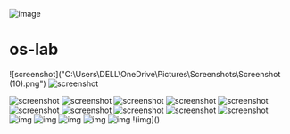 ![image](https://github.com/user-attachments/assets/76b9d372-d969-4d3a-b53e-68935b9d40dd)
# os-lab
![screenshot]("C:\Users\DELL\OneDrive\Pictures\Screenshots\Screenshot (10).png")
![screenshot](OS1.png)

![screenshot](OS2.png)
![screenshot](Screenshot(30).png)
![screenshot](Screenshot(31).png)
![screenshot](Screenshot(32).png)
![screenshot](Screenshot(33).png)
![screenshot](Screenshot(34).png)
![screenshot](Screenshot(35).png)
![screenshot](Screenshot(36).png)
![screenshot](Screenshot(37).png)
![screenshot](https://github.com/Dhani2006/os-lab2/blob/main/Screenshot%20(16).png)
![img](https://github.com/Dhani2006/os-lab2/blob/main/IMG_20250327_172607.png)
![img](https://github.com/Dhani2006/os-lab2/blob/main/Screenshot%20from%202025-03-20%2015-25-02.png)
![img](https://github.com/Dhani2006/os-lab2/blob/main/Screenshot%20from%202025-03-20%2015-25-15.png)
![img]()
![img]()
!(img]()
